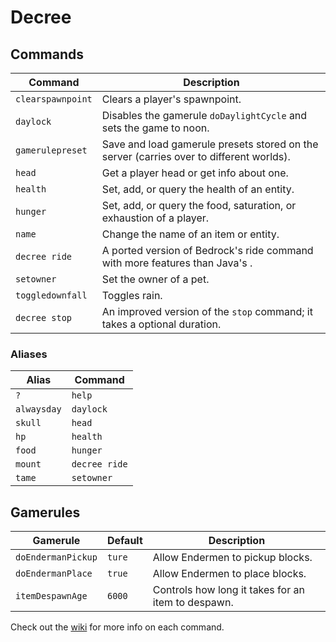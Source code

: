 # Decree

## Commands

| Command           | Description                                                                             |
|-------------------|-----------------------------------------------------------------------------------------|
| `clearspawnpoint` | Clears a player's spawnpoint.                                                           |
| `daylock`         | Disables the gamerule `doDaylightCycle` and sets the game to noon.                      |
| `gamerulepreset`  | Save and load gamerule presets stored on the server (carries over to different worlds). |
| `head`            | Get a player head or get info about one.                                                |
| `health`          | Set, add, or query the health of an entity.                                             |
| `hunger`          | Set, add, or query the food, saturation, or exhaustion of a player.                     |
| `name`            | Change the name of an item or entity.                                                   |
| `decree ride`     | A ported version of Bedrock's ride command with more features than Java's .             |
| `setowner`        | Set the owner of a pet.                                                                 |
| `toggledownfall`  | Toggles rain.                                                                           |
| `decree stop`     | An improved version of the `stop` command; it takes a optional duration.                |

### Aliases

| Alias       | Command       |
|-------------|---------------|
| `?`         | `help`        |
| `alwaysday` | `daylock`     |
| `skull`     | `head`        |
| `hp`        | `health`      |
| `food`      | `hunger`      |
| `mount`     | `decree ride` |
| `tame`      | `setowner`    |

## Gamerules

| Gamerule           | Default | Description                                        |
|--------------------|---------|----------------------------------------------------|
| `doEndermanPickup` | `ture`  | Allow Endermen to pickup blocks.                   |
| `doEndermanPlace`  | `true`  | Allow Endermen to place blocks.                    |
| `itemDespawnAge`   | `6000`  | Controls how long it takes for an item to despawn. |

Check out the [wiki](https://github.thepinkhacker.com/decree/wiki) for more info on each command.

